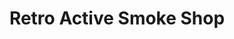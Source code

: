 ---
title: "Retro Active Smoke Shop"
url: /saint-peters/retro-active-smoke-shop/
shop: e-cigarette
---